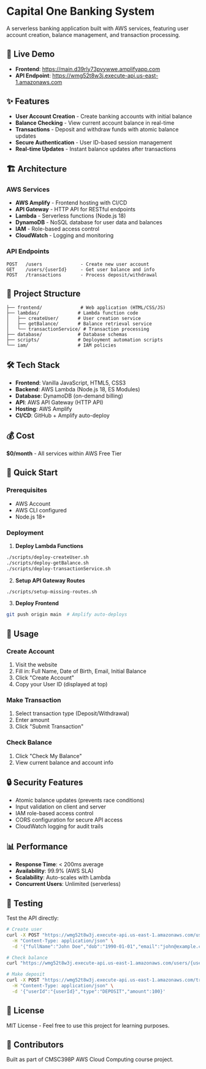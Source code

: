# Capital One Banking System

A serverless banking application built with AWS services, featuring user account creation, balance management, and transaction processing.

## 🚀 Live Demo

- **Frontend**: https://main.d39rly73pvywwe.amplifyapp.com
- **API Endpoint**: https://wmg52t8w3j.execute-api.us-east-1.amazonaws.com

## ✨ Features

- **User Account Creation** - Create banking accounts with initial balance
- **Balance Checking** - View current account balance in real-time
- **Transactions** - Deposit and withdraw funds with atomic balance updates
- **Secure Authentication** - User ID-based session management
- **Real-time Updates** - Instant balance updates after transactions

## 🏗️ Architecture

### AWS Services
- **AWS Amplify** - Frontend hosting with CI/CD
- **API Gateway** - HTTP API for RESTful endpoints
- **Lambda** - Serverless functions (Node.js 18)
- **DynamoDB** - NoSQL database for user data and balances
- **IAM** - Role-based access control
- **CloudWatch** - Logging and monitoring

### API Endpoints
```
POST   /users              - Create new user account
GET    /users/{userId}     - Get user balance and info
POST   /transactions       - Process deposit/withdrawal
```

## 📁 Project Structure

```
├── frontend/              # Web application (HTML/CSS/JS)
├── lambdas/              # Lambda function code
│   ├── createUser/       # User creation service
│   ├── getBalance/       # Balance retrieval service
│   └── transactionService/ # Transaction processing
├── database/             # Database schemas
├── scripts/              # Deployment automation scripts
└── iam/                  # IAM policies
```

## 🛠️ Tech Stack

- **Frontend**: Vanilla JavaScript, HTML5, CSS3
- **Backend**: AWS Lambda (Node.js 18, ES Modules)
- **Database**: DynamoDB (on-demand billing)
- **API**: AWS API Gateway (HTTP API)
- **Hosting**: AWS Amplify
- **CI/CD**: GitHub + Amplify auto-deploy

## 💰 Cost

**$0/month** - All services within AWS Free Tier

## 🚀 Quick Start

### Prerequisites
- AWS Account
- AWS CLI configured
- Node.js 18+

### Deployment

1. **Deploy Lambda Functions**
```bash
./scripts/deploy-createUser.sh
./scripts/deploy-getBalance.sh
./scripts/deploy-transactionService.sh
```

2. **Setup API Gateway Routes**
```bash
./scripts/setup-missing-routes.sh
```

3. **Deploy Frontend**
```bash
git push origin main  # Amplify auto-deploys
```

## 📝 Usage

### Create Account
1. Visit the website
2. Fill in: Full Name, Date of Birth, Email, Initial Balance
3. Click "Create Account"
4. Copy your User ID (displayed at top)

### Make Transaction
1. Select transaction type (Deposit/Withdrawal)
2. Enter amount
3. Click "Submit Transaction"

### Check Balance
1. Click "Check My Balance"
2. View current balance and account info

## 🔒 Security Features

- Atomic balance updates (prevents race conditions)
- Input validation on client and server
- IAM role-based access control
- CORS configuration for secure API access
- CloudWatch logging for audit trails

## 📊 Performance

- **Response Time**: < 200ms average
- **Availability**: 99.9% (AWS SLA)
- **Scalability**: Auto-scales with Lambda
- **Concurrent Users**: Unlimited (serverless)

## 🧪 Testing

Test the API directly:

```bash
# Create user
curl -X POST "https://wmg52t8w3j.execute-api.us-east-1.amazonaws.com/users" \
  -H "Content-Type: application/json" \
  -d '{"fullName":"John Doe","dob":"1990-01-01","email":"john@example.com","initialBalance":1000}'

# Check balance
curl "https://wmg52t8w3j.execute-api.us-east-1.amazonaws.com/users/{userId}"

# Make deposit
curl -X POST "https://wmg52t8w3j.execute-api.us-east-1.amazonaws.com/transactions" \
  -H "Content-Type: application/json" \
  -d '{"userId":"{userId}","type":"DEPOSIT","amount":100}'
```

## 📄 License

MIT License - Feel free to use this project for learning purposes.

## 👥 Contributors

Built as part of CMSC398P AWS Cloud Computing course project.
